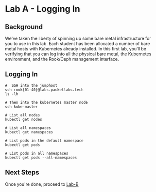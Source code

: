 # Lab A - Logging In

## Background

We've taken the liberty of spinning up some bare metal infrastructure for you to use in this lab.
Each student has been allocated a number of bare metal hosts with Kubernetes already installed.
In this first lab, you'll be verifying that you can log into all the physical bare metal, the
Kubernetes environment, and the Rook/Ceph management interface.

## Logging In

```
#  SSH into the jumphost
ssh rook{01-40}@labs.packetlabs.tech
ls -lh

# Then into the kubernetes master node
ssh kube-master

# List all nodes
kubectl get nodes

# List all namespaces
kubectl get namespaces

# List pods in the default namespace
kubectl get pods

# List pods in all namespaces
kubectl get pods --all-namespaces
```

## Next Steps

Once you're done, proceed to [Lab-B](Lab-B.md)
